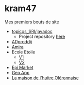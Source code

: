 # kram47

Mes premiers bouts de site

- [topicos_SRI/javadoc](./kram47.fr/topicos_SRI/javadoc/)
    - Project repository [here](https://github.com/marccharton/Topicos_SRI)
- [ADproddij](./kram47.fr/sites/ADproddij/)
- [Amira](./kram47.fr/sites/Amira/)
- Ecole Etoile
    - [V1](./kram47.fr/sites/EcoleEtoile/)
    - [V2](./kram47.fr/new/)
- [Epi Market](./kram47.fr/sites/Epimarket/)
- [Geo App](./kram47.fr/sites/GeoApp/)
- [La maison de l'huitre Oléronnaise](./kram47.fr/sites/LaMaisonDeLhuitreOleronnaise/)
